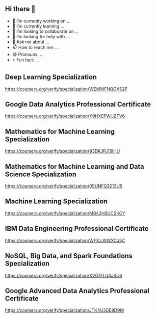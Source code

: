 ## Hi there 👋

- 🔭 I’m currently working on ...
- 🌱 I’m currently learning ...
- 👯 I’m looking to collaborate on ...
- 🤔 I’m looking for help with ...
- 💬 Ask me about ...
- 📫 How to reach me: ...
- 😄 Pronouns: ...
- ⚡ Fun fact: ...

## Deep Learning Specialization
https://coursera.org/verify/specialization/WEMWFNQGX52P

## Google Data Analytics Professional Certificate
https://coursera.org/verify/specialization/Y9HXEPWUZTV6

## Mathematics for Machine Learning Specialization
https://coursera.org/verify/specialization/93DKJPJ16IHU

## Mathematics for Machine Learning and Data Science Specialization
https://coursera.org/verify/specialization/05UNFQ3213U9

## Machine Learning Specialization
https://coursera.org/verify/specialization/MB42HSUCSKOY

## IBM Data Engineering Professional Certificate
https://coursera.org/verify/specialization/WFXJJSWXCJ5C

## NoSQL, Big Data, and Spark Foundations Specialization
https://coursera.org/verify/specialization/XV67FLU3JSU6

## Google Advanced Data Analytics Professional Certificate
https://coursera.org/verify/specialization/JTK4U3DE8D9M

